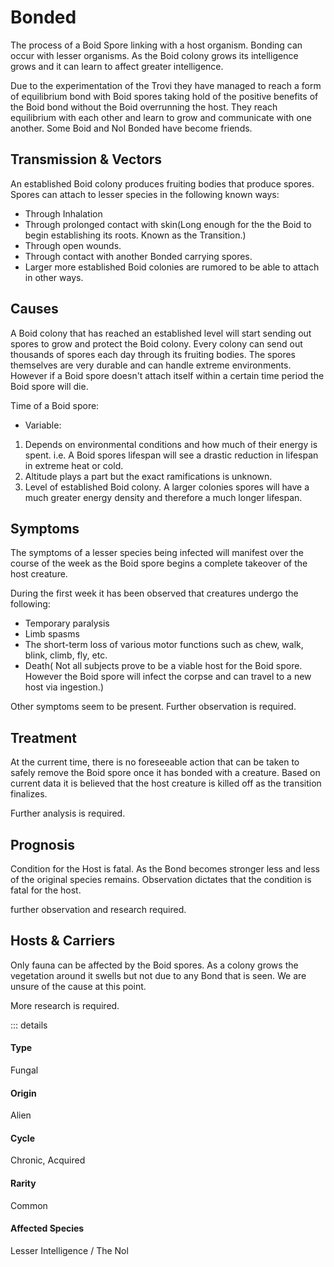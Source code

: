 # Bonded
The process of a Boid Spore linking with a host organism. Bonding can occur with lesser organisms. As the Boid colony grows its intelligence grows and it can learn to affect greater intelligence.
 
Due to the experimentation of the Trovi they have managed to reach a form of equilibrium bond with Boid spores taking hold of the positive benefits of the Boid bond without the Boid overrunning the host. They reach equilibrium with each other and learn to grow and communicate with one another. Some Boid and Nol Bonded have become friends.
## Transmission & Vectors
An established Boid colony produces fruiting bodies that produce spores. Spores can attach to lesser species in the following known ways:
 
- Through Inhalation
- Through prolonged contact with skin(Long enough for the the Boid to begin establishing its roots. Known as the Transition.)
- Through open wounds.
- Through contact with another Bonded carrying spores.
- Larger more established Boid colonies are rumored to be able to attach in other ways.

## Causes
A Boid colony that has reached an established level will start sending out spores to grow and protect the Boid colony. Every colony can send out thousands of spores each day through its fruiting bodies. The spores themselves are very durable and can handle extreme environments. However if a Boid spore doesn't attach itself within a certain time period the Boid spore will die.
 
Time of a Boid spore:
 
- Variable:
1. Depends on environmental conditions and how much of their energy is spent. i.e. A Boid spores lifespan will see a drastic reduction in lifespan in extreme heat or cold.
2. Altitude plays a part but the exact ramifications is unknown.
3. Level of established Boid colony. A larger colonies spores will have a much greater energy density and therefore a much longer lifespan.

## Symptoms
The symptoms of a lesser species being infected will manifest over the course of the week as the Boid spore begins a complete takeover of the host creature.
 
During the first week it has been observed that creatures undergo the following:
 
- Temporary paralysis
- Limb spasms
- The short-term loss of various motor functions such as chew, walk, blink, climb, fly, etc.
- Death( Not all subjects prove to be a viable host for the Boid spore. However the Boid spore will infect the corpse and can travel to a new host via ingestion.)

Other symptoms seem to be present. Further observation is required.

## Treatment
At the current time, there is no foreseeable action that can be taken to safely remove the Boid spore once it has bonded with a creature. Based on current data it is believed that the host creature is killed off as the transition finalizes. 
 
Further analysis is required.

## Prognosis
Condition for the Host is fatal. As the Bond becomes stronger less and less of the original species remains. Observation dictates that the condition is fatal for the host.
 
further observation and research required.

## Hosts & Carriers
Only fauna can be affected by the Boid spores. As a colony grows the vegetation around it swells but not due to any Bond that is seen. We are unsure of the cause at this point.
 
More research is required.

::: details
#### Type
Fungal
#### Origin
Alien
#### Cycle
Chronic, Acquired
#### Rarity
Common
#### Affected Species
Lesser Intelligence / The Nol